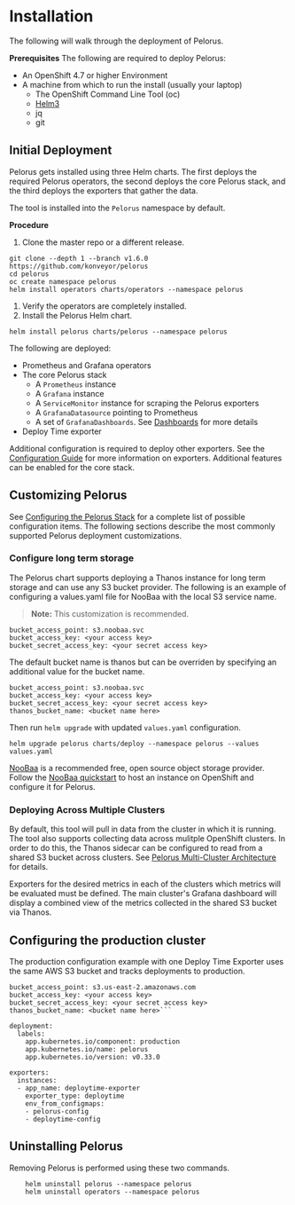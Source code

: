 
# Installation

The following will walk through the deployment of Pelorus.

**Prerequisites**
The following are required to deploy Pelorus:
* An OpenShift 4.7 or higher Environment
* A machine from which to run the install (usually your laptop)
  * The OpenShift Command Line Tool (oc)
  * [Helm3](https://github.com/helm/helm/releases)
  * jq
  * git

## Initial Deployment
Pelorus gets installed using three Helm charts. The first deploys the required Pelorus operators, the second deploys the core Pelorus stack, and the third deploys the exporters that gather the data.

The tool is installed into the `Pelorus` namespace by default.

**Procedure**
1. Clone the master repo or a different release.
```shell
git clone --depth 1 --branch v1.6.0 https://github.com/konveyor/pelorus
cd pelorus
oc create namespace pelorus
helm install operators charts/operators --namespace pelorus
```
1. Verify the operators are completely installed.
1. Install the Pelorus Helm chart.
```shell
helm install pelorus charts/pelorus --namespace pelorus
```
The following are deployed:

* Prometheus and Grafana operators
* The core Pelorus stack
    * A `Prometheus` instance
    * A `Grafana` instance
    * A `ServiceMonitor` instance for scraping the Pelorus exporters
    * A `GrafanaDatasource` pointing to Prometheus
    * A set of `GrafanaDashboards`. See [Dashboards](https://pelorus.readthedocs.io/en/latest/Dashboards/) for more details
* Deploy Time exporter

Additional configuration is required to deploy other exporters. See the [Configuration Guide](Configuration.md) for more information on exporters. Additional features can be enabled for the core stack.

## Customizing Pelorus
See [Configuring the Pelorus Stack](Configuration.md) for a complete list of possible configuration items. The following sections describe the most commonly supported Pelorus deployment customizations.

### Configure long term storage
The Pelorus chart supports deploying a Thanos instance for long term storage and can use any S3 bucket provider. The following is an example of configuring a values.yaml file for NooBaa with the local S3 service name.

> **Note:** This customization is recommended.

```
bucket_access_point: s3.noobaa.svc
bucket_access_key: <your access key>
bucket_secret_access_key: <your secret access key>
```

The default bucket name is thanos but can be overriden by specifying an additional value for the bucket name.

```
bucket_access_point: s3.noobaa.svc
bucket_access_key: <your access key>
bucket_secret_access_key: <your secret access key>
thanos_bucket_name: <bucket name here>
```

Then run `helm upgrade` with updated `values.yaml` configuration.

```
helm upgrade pelorus charts/deploy --namespace pelorus --values values.yaml
```
[NooBaa](https://www.noobaa.io/) is a recommended free, open source object storage provider. Follow the [NooBaa quickstart](Noobaa.md) to host an instance on OpenShift and configure it for Pelorus.

### Deploying Across Multiple Clusters

By default, this tool will pull in data from the cluster in which it is running. The tool also supports collecting data across mulitple OpenShift clusters. In order to do this, the Thanos sidecar can be configured to read from a shared S3 bucket across clusters. See [Pelorus Multi-Cluster Architecture](Architecture.md) for details.

Exporters for the desired metrics in each of the clusters which metrics will be evaluated must be defined. The main cluster's Grafana dashboard will display a combined view of the metrics collected in the shared S3 bucket via Thanos.

## Configuring the production cluster
The production configuration example with one Deploy Time Exporter uses the same AWS S3 bucket and tracks deployments to production.
```
bucket_access_point: s3.us-east-2.amazonaws.com
bucket_access_key: <your access key>
bucket_secret_access_key: <your secret access key>
thanos_bucket_name: <bucket name here>```

deployment:
  labels:
    app.kubernetes.io/component: production
    app.kubernetes.io/name: pelorus
    app.kubernetes.io/version: v0.33.0

exporters:
  instances:
  - app_name: deploytime-exporter
    exporter_type: deploytime
    env_from_configmaps:
    - pelorus-config
    - deploytime-config
```
## Uninstalling Pelorus
Removing Pelorus is performed using these two commands.
```
    helm uninstall pelorus --namespace pelorus
    helm uninstall operators --namespace pelorus
```

